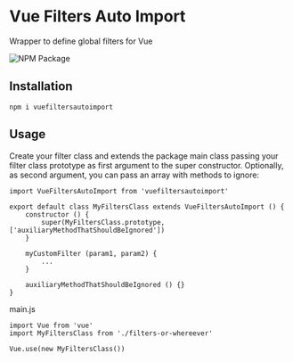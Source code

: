 # Vue Filters Auto Import
Wrapper to define global filters for Vue

![NPM Package](https://github.com/jsjunior/VueFiltersAutoImport/workflows/NPM%20Package/badge.svg)
## Installation
```
npm i vuefiltersautoimport
```
## Usage
Create your filter class and extends the package main class passing your filter class prototype as first argument to the super constructor.
Optionally, as second argument, you can pass an array with methods to ignore:
```
import VueFiltersAutoImport from 'vuefiltersautoimport'

export default class MyFiltersClass extends VueFiltersAutoImport () {
    constructor () {
        super(MyFiltersClass.prototype, ['auxiliaryMethodThatShouldBeIgnored'])
    }
    
    myCustomFilter (param1, param2) {
        ...
    }

    auxiliaryMethodThatShouldBeIgnored () {}
}
```
main.js
```
import Vue from 'vue'
import MyFiltersClass from './filters-or-whereever'

Vue.use(new MyFiltersClass())

```

